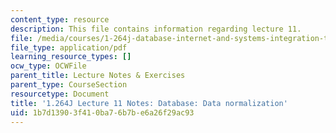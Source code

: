 ```yaml
---
content_type: resource
description: This file contains information regarding lecture 11.
file: /media/courses/1-264j-database-internet-and-systems-integration-technologies-fall-2013/1b7d13903f410ba76b7be6a26f29ac93_MIT1_264JF13_lect_11.pdf
file_type: application/pdf
learning_resource_types: []
ocw_type: OCWFile
parent_title: Lecture Notes & Exercises
parent_type: CourseSection
resourcetype: Document
title: '1.264J Lecture 11 Notes: Database: Data normalization'
uid: 1b7d1390-3f41-0ba7-6b7b-e6a26f29ac93
---
```

